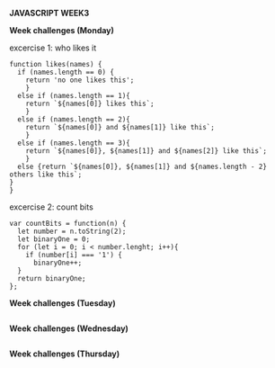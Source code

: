 **JAVASCRIPT WEEK3**

**Week challenges (Monday)**

excercise 1: who likes it

```
function likes(names) {
  if (names.length == 0) {
    return 'no one likes this';
    }
  else if (names.length == 1){
    return `${names[0]} likes this`;
    }
  else if (names.length == 2){
    return `${names[0]} and ${names[1]} like this`;
    }
  else if (names.length == 3){
    return `${names[0]}, ${names[1]} and ${names[2]} like this`;
    }
  else {return `${names[0]}, ${names[1]} and ${names.length - 2} others like this`;
}
}
```

excercise 2: count bits
```
var countBits = function(n) {
  let number = n.toString(2);
  let binaryOne = 0;
  for (let i = 0; i < number.lenght; i++){
    if (number[i] === '1') {
      binaryOne++;
  }
  return binaryOne;
};
```



**Week challenges (Tuesday)**


```
```

**Week challenges (Wednesday)**

```

```
**Week challenges (Thursday)**
 

